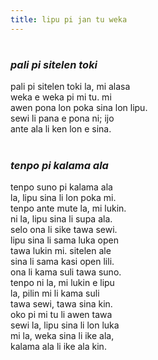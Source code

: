 ```yaml
---
title: lipu pi jan tu weka
---
```

<style>
    .lipu-pi-jan-tu-weka h3{
        padding-top: 1em;
    }
    </style>
<div class="lipu-pi-jan-tu-weka" markdown="1">

### *pali pi sitelen toki*

pali pi sitelen toki la, mi alasa  
weka e weka pi mi tu. mi  
awen pona lon poka sina lon lipu.  
sewi li pana e pona ni; ijo  
ante ala li ken lon e sina.  
  
### *tenpo pi kalama ala*

tenpo suno pi kalama ala  
la, lipu sina li lon poka mi.  
tenpo ante mute la, mi lukin.  
ni la, lipu sina li supa ala.  
selo ona li sike tawa sewi.  
lipu sina li sama luka open  
tawa lukin mi. sitelen ale  
sina li sama kasi open lili.  
ona li kama suli tawa suno.  
tenpo ni la, mi lukin e lipu  
la, pilin mi li kama suli  
tawa sewi, tawa sina kin.  
oko pi mi tu li awen tawa  
sewi la, lipu sina li lon luka  
mi la, weka sina li ike ala,  
kalama ala li ike ala kin.  
</div>
